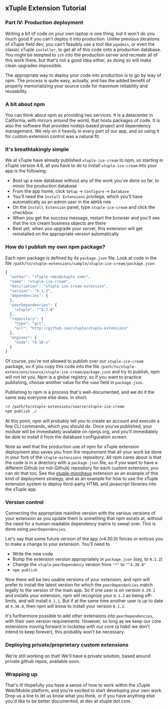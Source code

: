 ## xTuple Extension Tutorial
### Part IV: Production deployment

Writing a bit of code on your own laptop is one thing, but it won't do you much good if you can't deploy it into production. Unlike previous iterations of xTuple field dev, you can't feasibly use a tool like `pgadmin`, or even the classic xTuple `installer`, to get all of this code onto a production database. You might be tempted to `ssh` into the production server and recreate all of this work there, but that's not a good idea either, as doing so will make clean upgrades impossible.

The appropriate way to deploy your code into production is to go by way of npm. The process is quite easy, actually, and has the added benefit of properly memorializing your source code for maximum reliability and reusability.

### A bit about npm

You can think about npm as providing two services. It is a datacenter in California, with mirrors around the world, that hosts packages of code. It is also the software that provides nodejs-based project and dependency management. We rely on it heavily in every part of our app, and so using it for custom extension control was a natural fit.

### It's breathtakingly simple

We at xTuple have already published `xtuple-ice-cream` to npm, so starting in xTuple version 4.6, all you have to do to install `xtuple-ice-cream` into your app is the following:

- Boot up a new database without any of the work you've done so far, to mimic the production database
- From the app home, click `Setup` -> `Configure` -> `Database`
- You'll need the `Install Extensions` privilege, which you'll have automatically as an admin user in the `ADMIN` role
- On the `Install Extension` panel, type `xtuple-ice-cream` and click the checkbox
- When you get the success message, restart the browser and you'll see that the ice cream business objects are there
- Best yet, when you upgrade your server, this extension will get reinstalled on the appropriate version automatically

### How do I publish my own npm package?

Each npm package is defined by its `package.json` file. Look at code in the file `/path/to/xtuple-extensions/sample/xtuple-ice-cream/package.json`:
```js
{
  "author": "xTuple <dev@xtuple.com>",
  "name": "xtuple-ice-cream",
  "description": "xTuple ice cream extension",
  "version": "0.1.3",
  "dependencies": {
  },
  "peerDependencies": {
    "xtuple": "^4.7.0"
  },
  "repository": {
    "type": "git",
    "url": "http://github.com/xtuple/xtuple-extensions"
  },
  "engines": {
    "node": "0.10.x"
  }
}
```

Of course, you're not allowed to publish over our `xtuple-ice-cream` package, so if you copy this code into the file
`/path/to/xtuple-extensions/source/xtuple-ice-cream/package.json` and try to publish, npm will not let you. Npm is a 
global registry, so if you want to practice publishing, choose another value for the `name` field in `package.json`.

Publishing to npm is a process that's well-documented, and we do it the same way everyone else does. In short:

```bash
cd /path/to/xtuple-extensions/source/xtuple-ice-cream
npm publish ./
```

At this point, npm will probably tell you to create an account and execute a few CLI commands, which you should do.
Once you've published, your module will be immediately available on npmjs.org, and you'll immediately be able to 
install it from the database configuration screen.

Note as well that the production use of npm for xTuple extension deployment also saves you from the requirement
that all your work be done in your fork of the `xtuple-extensions` repository. All npm cares about is that the code
is in a directory with a `package.json` file, so if you want to have a different Github (or not-Github) repository
for each custom extension, you can do that too. See the [xtuple-morpheus](https://github.com/shackbarth/xtuple-morpheus) 
extension as an example of this kind of deployment strategy, and as an example for how to use the xTuple
extension system to deploy third-party HTML and javascript libraries into the xTuple app.

### Version control

Connecting the appropriate mainline version with the various versions of your extension as you update them
is something that npm excels at, without the need for a human-readable dependency matrix to sweat over. This is
done using `peerDependencies`.

Let's say that some future version of the app (v4.30.0) forces or entices you to make a change to your extension.
You'll need to

- Write the new code
- Bump the extension version appropriately in `package.json` (say, to `0.1.2`)
- Change the `xtuple` `peerDependency` version from `"*"` to `"^4.30.0"`
- `npm publish`

Now there will be two usable versions of your extension, and npm will prefer to install the latest version for 
which the `peerDependencies` match legally to the version of the main app. So if one user is on version `4.29.1`
and installs your extension, npm will recognize your `0.1.2` as being off-limits, and will install `0.1.1`.
But if at the same time another user is up to date at `4.30.0`, then npm will know to install your version 
`0.1.2`.

It's furthermore possible to add *other* extensions into `peerDependencies`, with their own version
requirements. However, so long as we keep our core extensions moving forward in lockstep with our core (a
habit we don't intend to keep forever), this probably won't be necessary.

### Deploying private/proprietary custom extensions

We're still working on that! We'll have a private solution, based around private github repos, available soon.

### Wrapping up

That's it! Hopefully you have a sense of how to work within the xTuple Web/Mobile platform, and you're excited to start developing your own work. Drop us a line to let us know what you think, or if you have anything else you'd like to be better documented, at dev at xtuple dot com.

